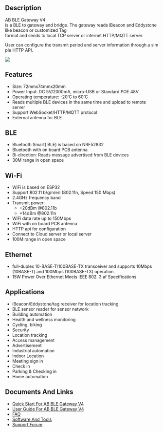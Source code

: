 ## Description

AB BLE Gateway V4 is a BLE to gateway and bridge. The gateway reads iBeacon and Eddystone like beacon or customized Tag format and sends to local TCP server or internet HTTP/MQTT server.

User can configure the transmit period and server information through a simple HTTP API.

<img src="http://7fvk57.com1.z0.glb.clouddn.com/gateway41.jpg-640.jpg">

## Features

- Size: 72mmx74mmx20mm
- Power Input: DC 5V/2000mA, micro-USB or Standard POE 48V
- Operating temperature: -20'C to 60'C
- Reads multiple BLE devices in the same time and upload to remote server
- Support WebSocket/HTTP/MQTT protocol
- External antenna for BLE  

## BLE

- Bluetooth Smart( BLE) is based on NRF52832 
- Bluetooth with on board PCB antenna
- Bi-direction: Reads message advertised from BLE devices 
- 30M range in open space

## Wi-Fi

  - WiFi is based on ESP32
  - Support 802.11 b/g/n/e/i (802.11n, Speed 150 Mbps)
  - 2.4GHz frequency band
  - Transmit power:
      - \+20dBm @802.11b
      - \+14dBm @802.11n
  - WiFi data rate up to 150Mbps
  - WiFi with on board PCB antenna
  - HTTP api for configuration
  - Connect to Cloud server or local server
  - 100M range in open space

## Ethernet

  - full-duplex 10-BASE-T/100BASE-TX transceiver and supports 10Mbps
    (10BASE-T) and 100Mbps (100BASE-TX) operation.
  - 15W Power Over Ethernet Meets IEEE 802. 3 af Specifications

## Applications

  - iBeacon/Eddystone/tag receiver for location tracking
  - BLE sensor reader for sensor network
  - Building automation
  - Health and wellness monitoring
  - Cycling, biking
  - Security
  - Location tracking
  - Access management
  - Advertisement
  - Industrial automation
  - Indoor Location
  - Meeting sign in
  - Check in
  - Parking & Checking in
  - Home automation

## Documents And Links

- [Quick Start For AB BLE Gateway V4](Quick_Start_For_AB_BLE_Gateway_V4.md)
- [User Guide For AB BLE Gateway V4](User_Guide_For_AB_BLE_Gateway_V4.md)
- [FAQ](FAQ_For_AB_BLE_Gateway_V4.md)
- [Software And Tools](Software_AB_BLE_Gateway_V4.md)
- [Support Forum](http://bbs.aprbrother.com/c/wifi)


